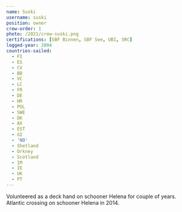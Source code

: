 ```yaml
---
name: Suski
username: suski
position: owner
crew-order: 1
photo: /2021/crew-suski.png
certifications: [SBF Binnen, SBF See, UBI, SRC]
logged-year: 2004
countries-sailed:
  - FI
  - ES
  - CV
  - BB
  - VC
  - LC
  - FR
  - DE
  - HR
  - POL
  - SWE
  - DK
  - AX
  - EST
  - GI
  - 'NO'
  - Shetland
  - Orkney
  - Scotland
  - IM
  - IE
  - UK
  - PT
---
```

Volunteered as a deck hand on schooner Helena for couple of years.
Atlantic crossing on schooner Helena in 2014.

